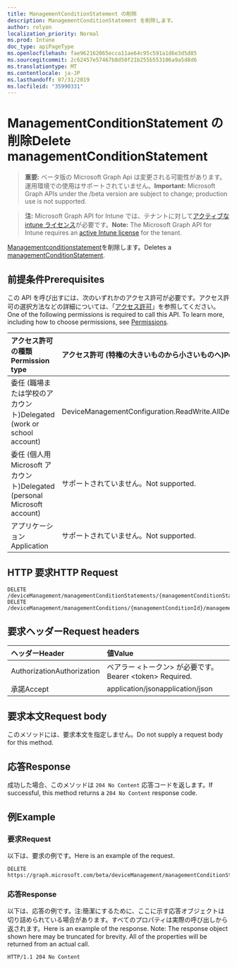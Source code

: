 ```yaml
---
title: ManagementConditionStatement の削除
description: ManagementConditionStatement を削除します。
author: rolyon
localization_priority: Normal
ms.prod: Intune
doc_type: apiPageType
ms.openlocfilehash: fae962162065ecca11ae64c95c591a1d6e3d5d85
ms.sourcegitcommit: 2c62457e57467b8d50f21b255b553106a9a5d8d6
ms.translationtype: MT
ms.contentlocale: ja-JP
ms.lasthandoff: 07/31/2019
ms.locfileid: "35990331"
---
```

# <a name="delete-managementconditionstatement"></a><span data-ttu-id="912b9-103">ManagementConditionStatement の削除</span><span class="sxs-lookup"><span data-stu-id="912b9-103">Delete managementConditionStatement</span></span>

> <span data-ttu-id="912b9-104">**重要:** ベータ版の Microsoft Graph Api は変更される可能性があります。運用環境での使用はサポートされていません。</span><span class="sxs-lookup"><span data-stu-id="912b9-104">**Important:** Microsoft Graph APIs under the /beta version are subject to change; production use is not supported.</span></span>

> <span data-ttu-id="912b9-105">**注:** Microsoft Graph API for Intune では、テナントに対して[アクティブな intune ライセンス](https://go.microsoft.com/fwlink/?linkid=839381)が必要です。</span><span class="sxs-lookup"><span data-stu-id="912b9-105">**Note:** The Microsoft Graph API for Intune requires an [active Intune license](https://go.microsoft.com/fwlink/?linkid=839381) for the tenant.</span></span>

<span data-ttu-id="912b9-106">[Managementconditionstatement](../resources/intune-fencing-managementconditionstatement.md)を削除します。</span><span class="sxs-lookup"><span data-stu-id="912b9-106">Deletes a [managementConditionStatement](../resources/intune-fencing-managementconditionstatement.md).</span></span>

## <a name="prerequisites"></a><span data-ttu-id="912b9-107">前提条件</span><span class="sxs-lookup"><span data-stu-id="912b9-107">Prerequisites</span></span>
<span data-ttu-id="912b9-p101">この API を呼び出すには、次のいずれかのアクセス許可が必要です。アクセス許可の選択方法などの詳細については、「[アクセス許可](/graph/permissions-reference)」を参照してください。</span><span class="sxs-lookup"><span data-stu-id="912b9-p101">One of the following permissions is required to call this API. To learn more, including how to choose permissions, see [Permissions](/graph/permissions-reference).</span></span>

|<span data-ttu-id="912b9-110">アクセス許可の種類</span><span class="sxs-lookup"><span data-stu-id="912b9-110">Permission type</span></span>|<span data-ttu-id="912b9-111">アクセス許可 (特権の大きいものから小さいものへ)</span><span class="sxs-lookup"><span data-stu-id="912b9-111">Permissions (from most to least privileged)</span></span>|
|:---|:---|
|<span data-ttu-id="912b9-112">委任 (職場または学校のアカウント)</span><span class="sxs-lookup"><span data-stu-id="912b9-112">Delegated (work or school account)</span></span>|<span data-ttu-id="912b9-113">DeviceManagementConfiguration.ReadWrite.All</span><span class="sxs-lookup"><span data-stu-id="912b9-113">DeviceManagementConfiguration.ReadWrite.All</span></span>|
|<span data-ttu-id="912b9-114">委任 (個人用 Microsoft アカウント)</span><span class="sxs-lookup"><span data-stu-id="912b9-114">Delegated (personal Microsoft account)</span></span>|<span data-ttu-id="912b9-115">サポートされていません。</span><span class="sxs-lookup"><span data-stu-id="912b9-115">Not supported.</span></span>|
|<span data-ttu-id="912b9-116">アプリケーション</span><span class="sxs-lookup"><span data-stu-id="912b9-116">Application</span></span>|<span data-ttu-id="912b9-117">サポートされていません。</span><span class="sxs-lookup"><span data-stu-id="912b9-117">Not supported.</span></span>|

## <a name="http-request"></a><span data-ttu-id="912b9-118">HTTP 要求</span><span class="sxs-lookup"><span data-stu-id="912b9-118">HTTP Request</span></span>
<!-- {
  "blockType": "ignored"
}
-->
``` http
DELETE /deviceManagement/managementConditionStatements/{managementConditionStatementId}
DELETE /deviceManagement/managementConditions/{managementConditionId}/managementConditionStatements/{managementConditionStatementId}
```

## <a name="request-headers"></a><span data-ttu-id="912b9-119">要求ヘッダー</span><span class="sxs-lookup"><span data-stu-id="912b9-119">Request headers</span></span>
|<span data-ttu-id="912b9-120">ヘッダー</span><span class="sxs-lookup"><span data-stu-id="912b9-120">Header</span></span>|<span data-ttu-id="912b9-121">値</span><span class="sxs-lookup"><span data-stu-id="912b9-121">Value</span></span>|
|:---|:---|
|<span data-ttu-id="912b9-122">Authorization</span><span class="sxs-lookup"><span data-stu-id="912b9-122">Authorization</span></span>|<span data-ttu-id="912b9-123">ベアラー &lt;トークン&gt; が必要です。</span><span class="sxs-lookup"><span data-stu-id="912b9-123">Bearer &lt;token&gt; Required.</span></span>|
|<span data-ttu-id="912b9-124">承諾</span><span class="sxs-lookup"><span data-stu-id="912b9-124">Accept</span></span>|<span data-ttu-id="912b9-125">application/json</span><span class="sxs-lookup"><span data-stu-id="912b9-125">application/json</span></span>|

## <a name="request-body"></a><span data-ttu-id="912b9-126">要求本文</span><span class="sxs-lookup"><span data-stu-id="912b9-126">Request body</span></span>
<span data-ttu-id="912b9-127">このメソッドには、要求本文を指定しません。</span><span class="sxs-lookup"><span data-stu-id="912b9-127">Do not supply a request body for this method.</span></span>

## <a name="response"></a><span data-ttu-id="912b9-128">応答</span><span class="sxs-lookup"><span data-stu-id="912b9-128">Response</span></span>
<span data-ttu-id="912b9-129">成功した場合、このメソッドは `204 No Content` 応答コードを返します。</span><span class="sxs-lookup"><span data-stu-id="912b9-129">If successful, this method returns a `204 No Content` response code.</span></span>

## <a name="example"></a><span data-ttu-id="912b9-130">例</span><span class="sxs-lookup"><span data-stu-id="912b9-130">Example</span></span>

### <a name="request"></a><span data-ttu-id="912b9-131">要求</span><span class="sxs-lookup"><span data-stu-id="912b9-131">Request</span></span>
<span data-ttu-id="912b9-132">以下は、要求の例です。</span><span class="sxs-lookup"><span data-stu-id="912b9-132">Here is an example of the request.</span></span>
``` http
DELETE https://graph.microsoft.com/beta/deviceManagement/managementConditionStatements/{managementConditionStatementId}
```

### <a name="response"></a><span data-ttu-id="912b9-133">応答</span><span class="sxs-lookup"><span data-stu-id="912b9-133">Response</span></span>
<span data-ttu-id="912b9-p102">以下は、応答の例です。注:簡潔にするために、ここに示す応答オブジェクトは切り詰められている場合があります。すべてのプロパティは実際の呼び出しから返されます。</span><span class="sxs-lookup"><span data-stu-id="912b9-p102">Here is an example of the response. Note: The response object shown here may be truncated for brevity. All of the properties will be returned from an actual call.</span></span>
``` http
HTTP/1.1 204 No Content
```





